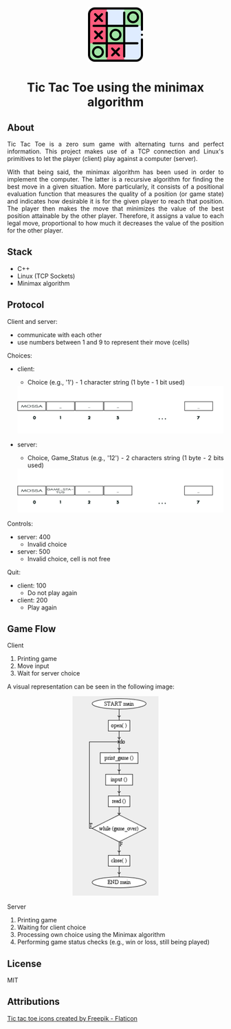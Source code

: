 <div align="center">

  <img src="/images/logo.png" alt="logo" width="128"/>

</div>

<h1 align="center">Tic Tac Toe using the minimax algorithm</h1>

<div align="justify">

## About

Tic Tac Toe is a zero sum game with alternating turns and perfect information. This project makes use of a TCP connection and Linux's primitives to let the player (client) play against a computer (server).

With that being said, the minimax algorithm has been used in order to implement the computer. The latter is a recursive algorithm for finding the best move in a given situation. More particularly, it consists of a positional evaluation function that measures the quality of a position (or game state) and indicates how desirable it is for the given player to reach that position. The player then makes the move that minimizes the value of the best position attainable by the other player. Therefore, it assigns a value to each legal move, proportional to how much it decreases the value of the position for the other player.

## Stack

- C++
- Linux (TCP Sockets)
- Minimax algorithm

## Protocol

Client and server:

- communicate with each other
- use numbers between 1 and 9 to represent their move (cells)

Choices:

- client:

  - Choice (e.g., '1') - 1 character string (1 byte - 1 bit used)

  <img src="/images/client_choice.png" alt="Client choice" width="700"/>

- server:

  - Choice, Game_Status (e.g., '12') - 2 characters string (1 byte - 2 bits used)

  <img src="/images/server_choice.png" alt="Server choice" width="700"/>

Controls:

- server: 400
  - Invalid choice
- server: 500
  - Invalid choice, cell is not free

Quit:

- client: 100
  - Do not play again
- client: 200
  - Play again

## Game Flow

Client

1. Printing game
2. Move input
3. Wait for server choice

A visual representation can be seen in the following image:

<div align="center">

<img src="/images/game_flow.png" alt="Game flow" width="200"/>

</div>

Server

1. Printing game
2. Waiting for client choice
3. Processing own choice using the Minimax algorithm
4. Performing game status checks (e.g., win or loss, still being played)

## License

MIT

## Attributions

<a href="https://www.flaticon.com/free-icons/tic-tac-toe" title="tic tac toe icons">Tic tac toe icons created by Freepik - Flaticon</a>

</div>
